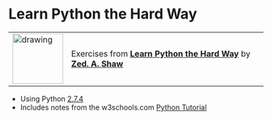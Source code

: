 # Learn Python the Hard Way

<table>
  <tr width="100vw">
    <td>
    <a href="https://www.python.org"><img src="https://cdn.iconscout.com/icon/free/png-256/python-14-569257.png"  alt="drawing" width="100vw" height="100vh"/></a>
    </td>
    <td>
    Exercises from <a href="http://learnpythonthehardway.org/"><b>Learn Python the Hard Way</b></a> by <a href="https://github.com/zedshaw"><b>Zed. A. Shaw</b></a>
    </td>
  </tr>
</table>

* Using Python [2.7.4](https://www.python.org/downloads/release/python-274/)
* Includes notes from the w3schools.com [Python Tutorial](https://www.w3schools.com/python/default.asp)


